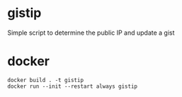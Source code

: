 # gistip

Simple script to determine the public IP and update a gist

# docker

    docker build . -t gistip
    docker run --init --restart always gistip